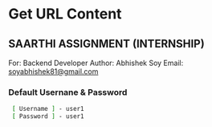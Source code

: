 # Get URL Content

## SAARTHI ASSIGNMENT (INTERNSHIP)
For: Backend Developer
Author: Abhishek Soy
Email: soyabhishek81@gmail.com

### Default Usernane & Password
```sh
 [ Username ] - user1
 [ Password ] - user1
```
